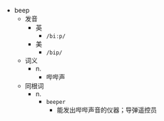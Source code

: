 - beep
  - 发音
    - 英
      - `/biːp/`
    - 美
      - `/bip/`
  - 词义
    - n.
      - 哔哔声
  - 同根词
    - n.
      - `beeper`
        - 能发出哔哔声音的仪器；导弹遥控员
